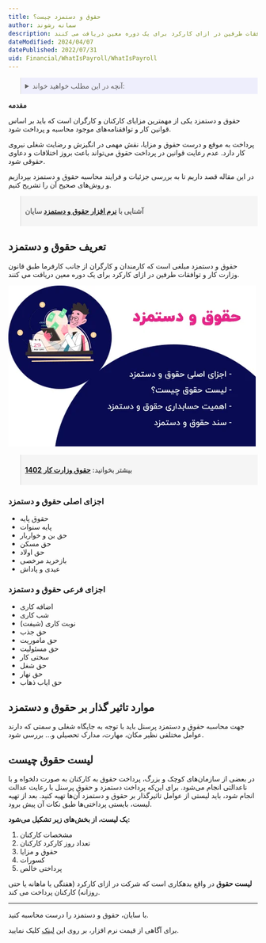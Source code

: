 ```yaml
---
title: حقوق و دستمزد چیست؟
author: سمانه رشوند  
description: مبلغی که کارمندان و کارگران از جانب کارفرما طبق قانون وزارت کار و توافقات طرفین در ازای کارکرد برای یک دوره معین دریافت می کنند.
dateModified: 2024/04/07  
datePublished: 2022/07/31 
uid: Financial/WhatIsPayroll/WhatIsPayroll
---
```


<blockquote style="background-color:#eeeefc; padding:0.5rem">

<details>
  <summary>آنچه در این مطلب خواهید خواند:</summary>
  <ul>
    <li>تعریف حقوق و دستمزد</li>
    <li>اجزای اصلی حقوق و دستمزد</li>
    <li>اجزای فرعی حقوق و دستمزد</li>
    <li>موارد تاثیرگذار بر حقوق و دستمزد</li>
    <li>لیست حقوق چیست</li>
  </ul>
</details>

</blockquote>

**مقدمه**

 حقوق و دستمزد یکی از مهمترین مزایای کارکنان و کارگران است که باید بر اساس قوانین کار و توافقنامه‌های موجود محاسبه و پرداخت شود. 

پرداخت به موقع و درست حقوق و مزایا، نقش مهمی در انگیزش و رضایت شغلی نیروی کار دارد. عدم رعایت قوانین در پرداخت حقوق می‌تواند باعث بروز اختلافات و دعاوی حقوقی شود.

در این مقاله قصد داریم تا به بررسی جزئیات و فرایند محاسبه حقوق و دستمزد بپردازیم و روش‌های صحیح آن را تشریح کنیم.

<blockquote style="background-color:#f5f5f5; padding:0.5rem">
<p><strong>آشنایی با <a href="https://www.hooshkar.com/Software/Sayan/Module/Payroll" target="_blank">نرم افزار حقوق و دستمزد</a> سایان</strong></p></blockquote>

## تعریف حقوق و دستمزد
حقوق و دستمزد مبلغی است که کارمندان و کارگران از جانب کارفرما طبق قانون وزارت کار و توافقات طرفین در ازای کارکرد برای یک دوره معین دریافت می کنند.

![حقوق و دستمزد](./Images/Salaries.webp)

<blockquote style="background-color:#f5f5f5; padding:0.5rem">
<p><strong>بیشتر بخوانید: <a href="https://www.hooshkar.com/Wiki/Payroll/Payroll1401" target="_blank">حقوق وزارت کار 1402
</a></p></strong></blockquote>

### اجزای اصلی حقوق و دستمزد
*	حقوق پایه 
*	پایه سنوات
*	حق بن و خواربار
*	حق مسکن
*	حق اولاد
*	بازخرید مرخصی
*	عیدی و پاداش

### اجزای فرعی حقوق و دستمزد
*	اضافه کاری
*	شب کاری
*	نوبت کاری (شیفت)
*	حق جذب
*	حق ماموریت
*	حق مسئولیت
*	سختی کار
*	حق شغل
*	حق نهار
*	حق ایاب ذهاب

## موارد تاثیر گذار بر حقوق و دستمزد

جهت محاسبه حقوق و دستمزد پرسنل باید با توجه به جایگاه شغلی و سمتی که دارند عوامل مختلفی نظیر مکان، مهارت، مدارک تحصیلی و... بررسی شود.

## لیست حقوق چیست

در بعضی از سازمان‌های کوچک و بزرگ، پرداخت حقوق به کارکنان به صورت دلخواه و با ناعدالتی انجام می‌شود. برای این‌که پرداخت دستمزد و حقوق پرسنل با رعایت عدالت انجام شود، باید لیستی از عوامل تاثیرگذار بر حقوق و دستمزد آن‌ها تهیه کنید. بعد از تهیه لیست، بایستی پرداختی‌ها طبق نکات آن پیش برود. 

**یک لیست، از بخش‌های زیر تشکیل می‌شود:**

1. مشخصات کارکنان
2. تعداد روز کارکرد کارکنان
3. حقوق و مزایا
4. کسورات
5. پرداختی خالص

**لیست حقوق** در واقع بدهکاری است که شرکت در ازای کارکرد (هفتگی یا ماهانه یا حتی روزانه) کارکنان پرداخت می کند.

---

با سایان، حقوق و دستمزد را درست محاسبه کنید.

برای آگاهی از قیمت نرم افزار، بر روی این <a href="https://www.hooshkar.com" target="_blank">لینک</a> کلیک نمایید.